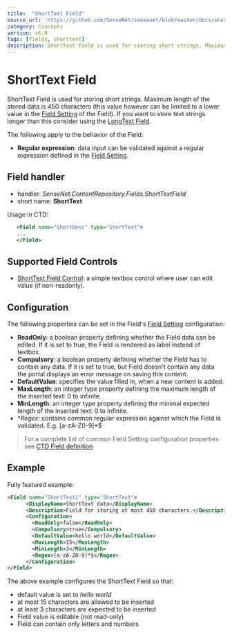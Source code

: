 ```yaml
---
title:  "ShortText Field"
source_url: 'https://github.com/SenseNet/sensenet/blob/master/docs/shorttext-field.md'
category: Concepts
version: v6.0
tags: [fields, shorttext]
description: ShortText Field is used for storing short strings. Maximum length of the stored data is 450 characters (this value however can be limited to a lower value in the Field Setting.
---
```


# ShortText Field

ShortText Field is used for storing short strings. Maximum length of the stored data is 450 characters (this value however can be limited to a lower value in the [Field Setting](/docs/field-setting) of the Field). If you want to store text strings longer than this consider using the [LongText Field](/docs/longtext-field).

The following apply to the behavior of the Field:

- **Regular expression**: data input can be validated against a regular expression defined in the [Field Setting](/docs/field-setting).

## Field handler

- handler: *SenseNet.ContentRepository.Fields.ShortTextField*
- short name: **ShortText**

Usage in CTD:

```xml
   <Field name="ShortDesc" type="ShortText">
   ...
   </Field>
```

## Supported Field Controls

- [ShortText Field Control](/docs/shorttext-field-control): a simple textbox control where user can edit value (if non-readonly).

## Configuration

The following properties can be set in the Field's [Field Setting](/docs/field-setting) configuration:

- **ReadOnly**: a boolean property defining whether the Field data can be edited. If it is set to true, the Field is rendered as label instead of textbox.
- **Compulsory**: a boolean property defining whether the Field has to contain any data. If it is set to true, but Field doesn't contain any data the portal displays an error message on saving this content.
- **DefaultValue**: specifies the value filled in, when a new content is added.
- **MaxLength**: an integer type property defining the maximum length of the inserted text: 0 to infinite.
- **MinLength**: an integer type property defining the minimal expected length of the inserted text: 0 to infinite.
- **Regex*: contains common regular expression against which the Field is validated. E.g. [a-zA-Z0-9]*$

> For a complete list of common Field Setting configuration properties see [CTD Field definition](/docs/ctd).

## Example

Fully featured example:

```xml
<Field name="ShortText1" type="ShortText">
      <DisplayName>ShortText data</DisplayName>
      <Description>Field for storing at most 450 characters.</Description>
      <Configuration>
        <ReadOnly>false</ReadOnly>
        <Compulsory>true</Compulsory>
        <DefaultValue>hello world</DefaultValue>
        <MaxLength>15</MaxLength>
        <MinLength>3</MinLength>
        <Regex>[a-zA-Z0-9]*$</Regex>
      </Configuration>
</Field>
```

The above example configures the ShortText Field so that:

- default value is set to *hello world*
- at most 15 characters are allowed to be inserted
- at least 3 characters are expected to be inserted
- Field value is editable (not read-only)
- Field can contain only letters and numbers